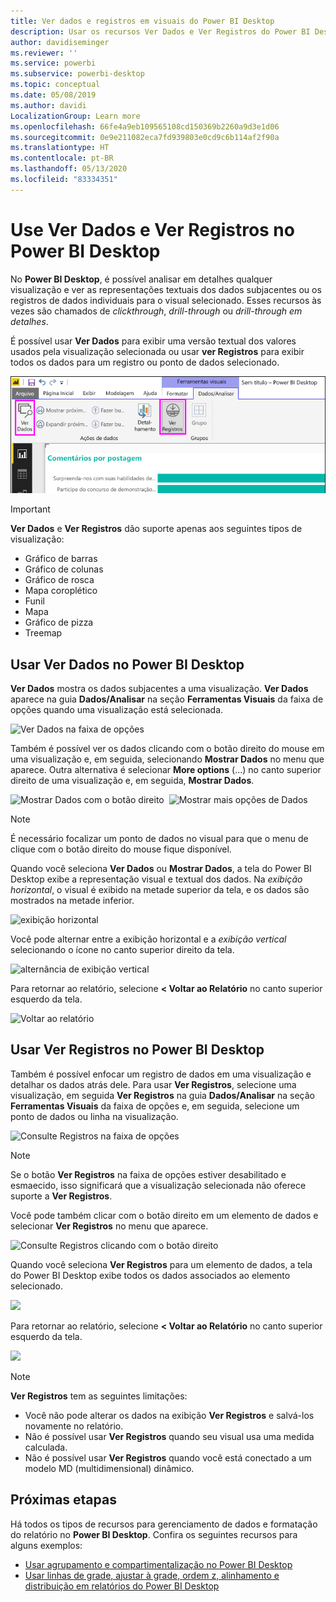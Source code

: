 ```yaml
---
title: Ver dados e registros em visuais do Power BI Desktop
description: Usar os recursos Ver Dados e Ver Registros do Power BI Desktop para analisar os detalhes
author: davidiseminger
ms.reviewer: ''
ms.service: powerbi
ms.subservice: powerbi-desktop
ms.topic: conceptual
ms.date: 05/08/2019
ms.author: davidi
LocalizationGroup: Learn more
ms.openlocfilehash: 66fe4a9eb109565108cd150369b2260a9d3e1d06
ms.sourcegitcommit: 0e9e211082eca7fd939803e0cd9c6b114af2f90a
ms.translationtype: HT
ms.contentlocale: pt-BR
ms.lasthandoff: 05/13/2020
ms.locfileid: "83334351"
---
```

# <a name="use-see-data-and-see-records-in-power-bi-desktop"></a>Use Ver Dados e Ver Registros no Power BI Desktop
No **Power BI Desktop**, é possível analisar em detalhes qualquer visualização e ver as representações textuais dos dados subjacentes ou os registros de dados individuais para o visual selecionado. Esses recursos às vezes são chamados de *clickthrough*, *drill-through* ou *drill-through em detalhes*.

É possível usar **Ver Dados** para exibir uma versão textual dos valores usados pela visualização selecionada ou usar **ver Registros** para exibir todos os dados para um registro ou ponto de dados selecionado. 

![Ver dados e Ver relatórios](media/desktop-see-data-see-records/see-data-record.png)

>[!IMPORTANT]
>**Ver Dados** e **Ver Registros** dão suporte apenas aos seguintes tipos de visualização:
>  - Gráfico de barras
>  - Gráfico de colunas
>  - Gráfico de rosca
>  - Mapa coroplético
>  - Funil
>  - Mapa
>  - Gráfico de pizza
>  - Treemap

## <a name="use-see-data-in-power-bi-desktop"></a>Usar Ver Dados no Power BI Desktop

**Ver Dados** mostra os dados subjacentes a uma visualização. **Ver Dados** aparece na guia **Dados/Analisar** na seção **Ferramentas Visuais** da faixa de opções quando uma visualização está selecionada.

![Ver Dados na faixa de opções](media/desktop-see-data-see-records/see-data1.png)

Também é possível ver os dados clicando com o botão direito do mouse em uma visualização e, em seguida, selecionando **Mostrar Dados** no menu que aparece. Outra alternativa é selecionar **More options** (...) no canto superior direito de uma visualização e, em seguida, **Mostrar Dados**.

![Mostrar Dados com o botão direito](media/desktop-see-data-see-records/see-data2.png)&nbsp;&nbsp;![Mostrar mais opções de Dados](media/desktop-see-data-see-records/see-data3.png)

> [!NOTE]
> É necessário focalizar um ponto de dados no visual para que o menu de clique com o botão direito do mouse fique disponível.

Quando você seleciona **Ver Dados** ou **Mostrar Dados**, a tela do Power BI Desktop exibe a representação visual e textual dos dados. Na *exibição horizontal*, o visual é exibido na metade superior da tela, e os dados são mostrados na metade inferior. 

![exibição horizontal](media/desktop-see-data-see-records/see-data4a.png)

Você pode alternar entre a exibição horizontal e a *exibição vertical* selecionando o ícone no canto superior direito da tela.

![alternância de exibição vertical](media/desktop-see-data-see-records/see-data4.png)

Para retornar ao relatório, selecione **< Voltar ao Relatório** no canto superior esquerdo da tela.

![Voltar ao relatório](media/desktop-see-data-see-records/see-data5.png)

## <a name="use-see-records-in-power-bi-desktop"></a>Usar Ver Registros no Power BI Desktop

Também é possível enfocar um registro de dados em uma visualização e detalhar os dados atrás dele. Para usar **Ver Registros**, selecione uma visualização, em seguida **Ver Registros** na guia **Dados/Analisar** na seção **Ferramentas Visuais** da faixa de opções e, em seguida, selecione um ponto de dados ou linha na visualização. 

![Consulte Registros na faixa de opções](media/desktop-see-data-see-records/see-record1.png)

> [!NOTE]
> Se o botão **Ver Registros** na faixa de opções estiver desabilitado e esmaecido, isso significará que a visualização selecionada não oferece suporte a **Ver Registros**.

Você pode também clicar com o botão direito em um elemento de dados e selecionar **Ver Registros** no menu que aparece.

![Consulte Registros clicando com o botão direito](media/desktop-see-data-see-records/see-record2.png)

Quando você seleciona **Ver Registros** para um elemento de dados, a tela do Power BI Desktop exibe todos os dados associados ao elemento selecionado. 

![](media/desktop-see-data-see-records/see-record3.png)

Para retornar ao relatório, selecione **< Voltar ao Relatório** no canto superior esquerdo da tela.

![](media/desktop-see-data-see-records/see-record4.png)

> [!NOTE]
>**Ver Registros** tem as seguintes limitações:
> - Você não pode alterar os dados na exibição **Ver Registros** e salvá-los novamente no relatório.
> - Não é possível usar **Ver Registros** quando seu visual usa uma medida calculada.
> - Não é possível usar **Ver Registros** quando você está conectado a um modelo MD (multidimensional) dinâmico.

## <a name="next-steps"></a>Próximas etapas
Há todos os tipos de recursos para gerenciamento de dados e formatação do relatório no **Power BI Desktop**. Confira os seguintes recursos para alguns exemplos:

* [Usar agrupamento e compartimentalização no Power BI Desktop](desktop-grouping-and-binning.md)
* [Usar linhas de grade, ajustar à grade, ordem z, alinhamento e distribuição em relatórios do Power BI Desktop](desktop-gridlines-snap-to-grid.md)


